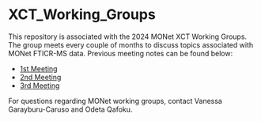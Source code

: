# XCT_Working_Groups
This repository is associated with the 2024 MONet XCT Working Groups. The group meets every couple of months to discuss topics associated with MONet FTICR-MS data. Previous meeting notes can be found below: 

- [1st Meeting](https://docs.google.com/document/d/1fI6X6-Z6zNl51R0aoipFN2o6C3peMNCaaTKADDPndzI/edit?usp=sharing)
- [2nd Meeting]()
- [3rd Meeting]()

For questions regarding MONet working groups, contact Vanessa Garayburu-Caruso and Odeta Qafoku.
